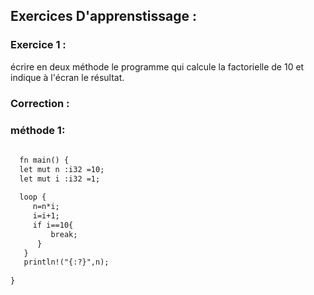 ## Exercices D'apprenstissage :

### Exercice 1 :
   écrire en deux méthode le programme qui calcule la factorielle de 10 et indique à l'écran le résultat.
     


### Correction :
   
   ### méthode 1:
    
 ```markdown
    
   fn main() {
   let mut n :i32 =10;
   let mut i :i32 =1;
  
   loop {
      n=n*i;
      i=i+1;
      if i==10{
          break;
       }
    }
    println!("{:?}",n);
    
}
```
     
